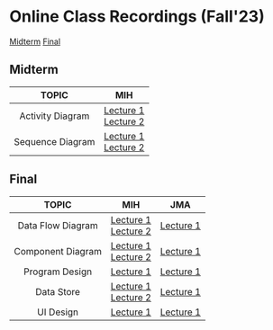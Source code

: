 # Online Class Recordings (Fall'23)

[Midterm](##Midterm)
[Final](##Final)


## Midterm 
| TOPIC | MIH |
| :--------------:| :--------------: |
| Activity Diagram | [Lecture 1]( https://youtu.be/slRVWzhjnS0) <br/> [Lecture 2]( https://youtu.be/DyjN40CVMEo) |
| Sequence Diagram | [Lecture 1](https://youtu.be/JbVdCtboXF4) <br/> [Lecture 2](https://youtu.be/WoQnWuWzwO4) | 
## Final 

|    TOPIC   |    MIH                        |    JMA                        |
|:--------------:|:----------------------------------:|:----------------------------------:|
|     Data Flow Diagram      |               [Lecture 1](https://youtu.be/pNz8w8Cm-xM?si=Gd58R39dX1mhXkyx)  <br/>  [Lecture 2](https://www.youtube.com/watch?v=jnx2kwWonCI)             |          [Lecture 1](https://youtu.be/n2c6zf3BAwU)                 |
|     Component Diagram     |               [Lecture 1](https://www.youtube.com/watch?v=Q0YUI7uleS0)    <br/> [Lecture 2](https://www.youtube.com/watch?v=9know5cyDKU)           |               [Lecture 1](https://youtu.be/24_Ttfb1XPU)                 |
|     Program Design     |              [Lecture 1](https://www.youtube.com/watch?v=XkEFXzp5d7I)                 |               [Lecture 1]( https://youtu.be/PNdRSr89FD8)                 |
|     Data Store      |                [Lecture 1](https://www.youtube.com/watch?v=KF6oKXtO1-o)    <br/> [Lecture 2](https://youtu.be/EQ-M00dHk2Q?feature=shared)                 |               [Lecture 1]()                 |
|     UI Design     |              [Lecture 1](https://youtu.be/iTSjzZ-A3dA?feature=shared)                 |               [Lecture 1]()                 |






